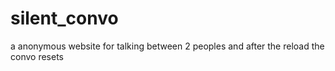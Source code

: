 # silent_convo
a anonymous website for talking between 2 peoples and  after the  reload the convo resets
